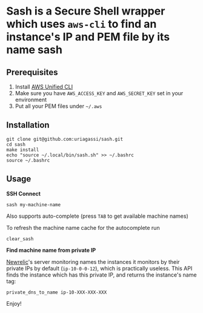 __Sash is a Secure Shell wrapper which uses `aws-cli` to find an instance's IP and PEM file by its name__
sash
====

Prerequisites
-------------

1. Install [AWS Unified CLI](https://github.com/aws/aws-cli)
2. Make sure you have `AWS_ACCESS_KEY` and `AWS_SECRET_KEY` set in your environment
3. Put all your PEM files under `~/.aws`

Installation
------------

    git clone git@github.com:uriagassi/sash.git
    cd sash
    make install
    echo "source ~/.local/bin/sash.sh" >> ~/.bashrc
    source ~/.bashrc

Usage
-----

**SSH Connect**

    sash my-machine-name
    
Also supports auto-complete (press `TAB` to get available machine names)

To refresh the machine name cache for the autocomplete run

    clear_sash
    
**Find machine name from private IP**

[Newrelic](http://www.newrelic.com)'s server monitoring names the instances it monitors by their private IPs by default (`ip-10-0-0-12`), which is practically useless. 
This API finds the instance which has this private IP, and returns the instance's name tag:

    private_dns_to_name ip-10-XXX-XXX-XXX
    
Enjoy!
